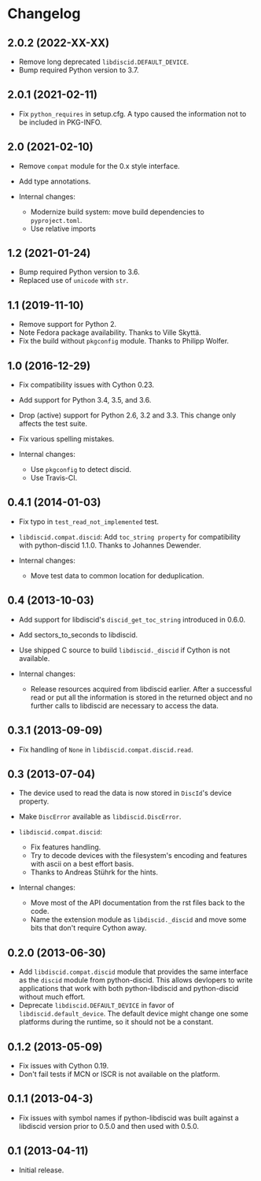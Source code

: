 # Changelog

## 2.0.2 (2022-XX-XX)

  * Remove long deprecated `libdiscid.DEFAULT_DEVICE`.
  * Bump required Python version to 3.7.

## 2.0.1 (2021-02-11)

  * Fix `python_requires` in setup.cfg.
    A typo caused the information not to be included in PKG-INFO.

## 2.0 (2021-02-10)

  * Remove `compat` module for the 0.x style interface.
  * Add type annotations.

  * Internal changes:
    - Modernize build system: move build dependencies to `pyproject.toml`.
    - Use relative imports

## 1.2 (2021-01-24)

  * Bump required Python version to 3.6.
  * Replaced use of `unicode` with `str`.

## 1.1 (2019-11-10)

  * Remove support for Python 2.
  * Note Fedora package availability. Thanks to Ville Skyttä.
  * Fix the build without `pkgconfig` module. Thanks to Philipp Wolfer.

## 1.0 (2016-12-29)

  * Fix compatibility issues with Cython 0.23.
  * Add support for Python 3.4, 3.5, and 3.6.
  * Drop (active) support for Python 2.6, 3.2 and 3.3. This change only
    affects the test suite.
  * Fix various spelling mistakes.

  * Internal changes:
    - Use `pkgconfig` to detect discid.
    - Use Travis-CI.

## 0.4.1 (2014-01-03)

  * Fix typo in `test_read_not_implemented` test.
  * `libdiscid.compat.discid`: Add `toc_string property` for compatibility with
    python-discid 1.1.0. Thanks to Johannes Dewender.

  * Internal changes:
    - Move test data to common location for deduplication.

## 0.4 (2013-10-03)

  * Add support for libdiscid's `discid_get_toc_string` introduced in 0.6.0.
  * Add sectors_to_seconds to libdiscid.
  * Use shipped C source to build `libdiscid._discid` if Cython is not available.

  * Internal changes:
    - Release resources acquired from libdiscid earlier. After a successful
      read or put all the information is stored in the returned object and no
      further calls to libdiscid are necessary to access the data.

## 0.3.1 (2013-09-09)

  * Fix handling of `None` in `libdiscid.compat.discid.read`.

## 0.3 (2013-07-04)

  * The device used to read the data is now stored in `DiscId`'s device
    property.
  * Make `DiscError` available as `libdiscid.DiscError`.
  * `libdiscid.compat.discid`:
    - Fix features handling.
    - Try to decode devices with the filesystem's encoding and features with
      ascii on a best effort basis.
    - Thanks to Andreas Stührk for the hints.

  * Internal changes:
    - Move most of the API documentation from the rst files back to the code.
    - Name the extension module as `libdiscid._discid` and move some bits that
      don't require Cython away.

## 0.2.0 (2013-06-30)

  * Add `libdiscid.compat.discid` module that provides the same interface as the
    `discid` module from python-discid. This allows devlopers to write
    applications that work with both python-libdiscid and python-discid
    without much effort.
  * Deprecate `libdiscid.DEFAULT_DEVICE` in favor of `libdiscid.default_device`.
    The default device might change one some platforms during the runtime, so
    it should not be a constant.

## 0.1.2 (2013-05-09)

  * Fix issues with Cython 0.19.
  * Don't fail tests if MCN or ISCR is not available on the platform.

## 0.1.1 (2013-04-3)

  * Fix issues with symbol names if python-libdiscid was built against
    a libdiscid version prior to 0.5.0 and then used with 0.5.0.

## 0.1 (2013-04-11)

  * Initial release.
